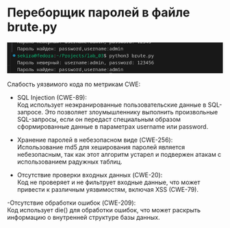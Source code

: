 
# Переборщик паролей в файле brute.py
![](Screenshot%20from%202024-12-08%2019-40-55.png)

Слабость уязвимого кода по метрикам CWE:
- SQL Injection (CWE-89):\
    Код использует неэкранированные пользовательские данные в SQL-запросе. Это позволяет злоумышленнику выполнить произвольные SQL-запросы, если он передаст специальным образом сформированные данные в параметрах username или password.

- Хранение паролей в небезопасном виде (CWE-256):\
Использование md5 для хеширования паролей является небезопасным, так как этот алгоритм устарел и подвержен атакам с использованием радужных таблиц.

- Отсутствие проверки входных данных (CWE-20):\
Код не проверяет и не фильтрует входные данные, что может привести к различным уязвимостям, включая XSS (CWE-79).

-Отсутствие обработки ошибок (CWE-209):\
Код использует die() для обработки ошибок, что может раскрыть информацию о внутренней структуре базы данных.
 